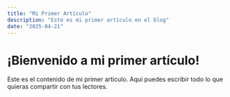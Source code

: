 ```yaml
---
title: "Mi Primer Artículo"
description: "Este es mi primer artículo en el blog"
date: "2025-04-21"
---
```


# ¡Bienvenido a mi primer artículo!

Este es el contenido de mi primer artículo. Aquí puedes escribir todo lo que quieras compartir con tus lectores.

